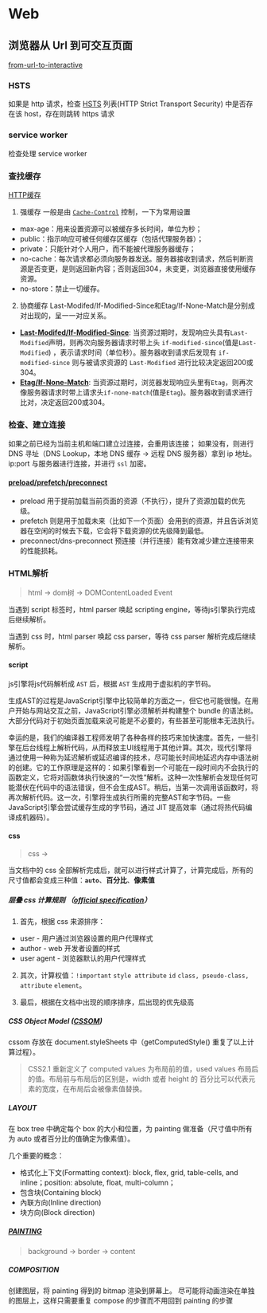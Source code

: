 # Web

## 浏览器从 Url 到可交互页面
[from-url-to-interactive](https://alistapart.com/article/from-url-to-interactive/)
### HSTS
如果是 http 请求，检查 [HSTS](https://developer.mozilla.org/en-US/docs/Web/HTTP/Headers/Strict-Transport-Security) 列表(HTTP Strict Transport Security) 中是否存在该 host，存在则跳转 https 请求

### service worker
检查处理 service worker

### 查找缓存
[HTTP缓存](https://developer.mozilla.org/zh-CN/docs/Web/HTTP/Caching)
  1. 强缓存
  一般是由 [`Cache-Control`](https://developer.mozilla.org/en-US/docs/Web/HTTP/Headers/Cache-Control) 控制，一下为常用设置
  - max-age：用来设置资源可以被缓存多长时间，单位为秒；
  - public：指示响应可被任何缓存区缓存（包括代理服务器）；
  - private：只能针对个人用户，而不能被代理服务器缓存；
  - no-cache：每次请求都必须向服务器发送。服务器接收到请求，然后判断资源是否变更，是则返回新内容；否则返回304，未变更，浏览器直接使用缓存资源。
  - no-store：禁止一切缓存。

  2. 协商缓存
  Last-Modifed/If-Modified-Since和Etag/If-None-Match是分别成对出现的，呈一一对应关系。
  - [**Last-Modifed/If-Modified-Since**](https://developer.mozilla.org/zh-CN/docs/Web/HTTP/Headers/Last-Modified): 当资源过期时，发现响应头具有`Last-Modified`声明，则再次向服务器请求时带上头 `if-modified-since`(值是`Last-Modified`) ，表示请求时间（单位秒）。服务器收到请求后发现有 `if-modified-since` 则与被请求资源的 `Last-Modified` 进行比较决定返回200或304。
  - [**Etag/If-None-Match**](https://developer.mozilla.org/zh-CN/docs/Web/HTTP/Headers/Etag): 当资源过期时，浏览器发现响应头里有`Etag`，则再次像服务器请求时带上请求头`if-none-match`(值是`Etag`)。服务器收到请求进行比对，决定返回200或304。

### 检查、建立连接
如果之前已经为当前主机和端口建立过连接，会重用该连接；
如果没有，则进行 DNS 寻址（DNS Lookup，本地 DNS 缓存 -> 远程 DNS 服务器）拿到 ip 地址。
ip:port 与服务器进行连接，并进行 `ssl` 加密。
#### [preload/prefetch/preconnect](https://juejin.cn/post/6915204591730556935)
- preload 用于提前加载当前页面的资源（不执行），提升了资源加载的优先级。
- prefetch 则是用于加载未来（比如下一个页面）会用到的资源，并且告诉浏览器在空闲的时候去下载，它会将下载资源的优先级降到最低。
- preconnect/dns-preconnect 预连接（并行连接）能有效减少建立连接带来的性能损耗。

### HTML解析
> html -> dom树 -> DOMContentLoaded Event

当遇到 script 标签时，html parser 唤起 scripting engine，等待js引擎执行完成后继续解析。

当遇到 css 时，html parser 唤起 css parser，等待 css parser 解析完成后继续解析。

#### script
js引擎将js代码解析成 `AST` 后，根据 `AST` 生成用于虚拟机的字节码。

生成AST的过程是JavaScript引擎中比较简单的方面之一，但它也可能很慢。在用户开始与网站交互之前，JavaScript引擎必须解析并构建整个 bundle 的语法树。大部分代码对于初始页面加载来说可能是不必要的，有些甚至可能根本无法执行。

幸运的是，我们的编译器工程师发明了各种各样的技巧来加快速度。首先，一些引擎在后台线程上解析代码，从而释放主UI线程用于其他计算。其次，现代引擎将通过使用一种称为延迟解析或延迟编译的技术，尽可能长时间地延迟内存中语法树的创建。它的工作原理是这样的：如果引擎看到一个可能在一段时间内不会执行的函数定义，它将对函数体执行快速的“一次性”解析。这种一次性解析会发现任何可能潜伏在代码中的语法错误，但不会生成AST。稍后，当第一次调用该函数时，将再次解析代码。这一次，引擎将生成执行所需的完整AST和字节码。一些JavaScript引擎会尝试缓存生成的字节码，通过 JIT 提高效率（通过将热代码编译成机器码）。


#### css
> css -> 

当文档中的 css 全部解析完成后，就可以进行样式计算了，计算完成后，所有的尺寸值都会变成三种值：**`auto`**、**百分比**、**像素值**

##### 层叠 css 计算规则 （[official specification](https://www.w3.org/TR/css-cascade-4/#cascading)）

1. 首先，根据 css 来源排序：
- user - 用户通过浏览器设置的用户代理样式
- author - web 开发者设置的样式
- user agent - 浏览器默认的用户代理样式

2. 其次，计算权值：`!important` `style attribute` `id` `class, pseudo-class, attribute` `element`。

3. 最后，根据在文档中出现的顺序排序，后出现的优先级高

##### CSS Object Model ([CSSOM](https://developer.mozilla.org/zh-CN/docs/Web/API/CSS_Object_Model))
cssom 存放在 document.styleSheets 中（getComputedStyle() 重复了以上计算过程）。
> CSS2.1 重新定义了 computed values 为布局前的值，used values 布局后的值。布局前与布局后的区别是，width 或者 height 的 百分比可以代表元素的宽度，在布局后会被像素值替换。

##### LAYOUT
在 box tree 中确定每个 box 的大小和位置，为 painting 做准备（尺寸值中所有为 auto 或者百分比的值确定为像素值）。

几个重要的概念：
- 格式化上下文(Formatting context): block, flex, grid, table-cells, and inline；position: absolute, float, multi-column；
- 包含块(Containing block)
- 內联方向(Inline direction)
- 块方向(Block direction)

##### [PAINTING](https://www.w3.org/TR/CSS22/zindex.html#painting-order)
> background -> border -> content
##### COMPOSITION
创建图层，将 painting 得到的 bitmap 渲染到屏幕上。
尽可能将动画渲染在单独的图层上，这样只需要重复 compose 的步骤而不用回到 painting 的步骤
